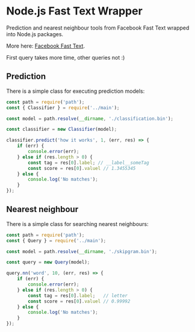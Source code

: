 # Node.js Fast Text Wrapper

Prediction and nearest neighbour tools from Facebook Fast Text wrapped into Node.js packages.

More here: [Facebook Fast Text](https://github.com/facebookresearch/fastText).

First query takes more time, other queries not :)

## Prediction

There is a simple class for executing prediction models:

```javascript
const path = require('path');
const { Classifier } = require('../main');

const model = path.resolve(__dirname, './classification.bin');

const classifier = new Classifier(model);

classifier.predict('how it works', 1, (err, res) => {
    if (err) {
        console.error(err);
    } else if (res.length > 0) {
        const tag = res[0].label; // __label__someTag
        const score = res[0].valuel // 1.3455345
    } else {
        console.log('No matches');
    }
});
```


## Nearest neighbour

There is a simple class for searching nearest neighbours:

```javascript
const path = require('path');
const { Query } = require('../main');

const model = path.resolve(__dirname, './skipgram.bin');

const query = new Query(model);

query.nn('word', 10, (err, res) => {
    if (err) {
        console.error(err);
    } else if (res.length > 0) {
        const tag = res[0].label;   // letter
        const score = res[0].valuel // 0.99992
    } else {
        console.log('No matches');
    }
});
```